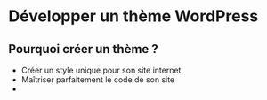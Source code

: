 # Développer un thème WordPress

## Pourquoi créer un thème ?

- Créer un style unique pour son site internet
- Maîtriser parfaitement le code de son site
- 